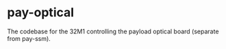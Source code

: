 # pay-optical
The codebase for the 32M1 controlling the payload optical board (separate from pay-ssm).
